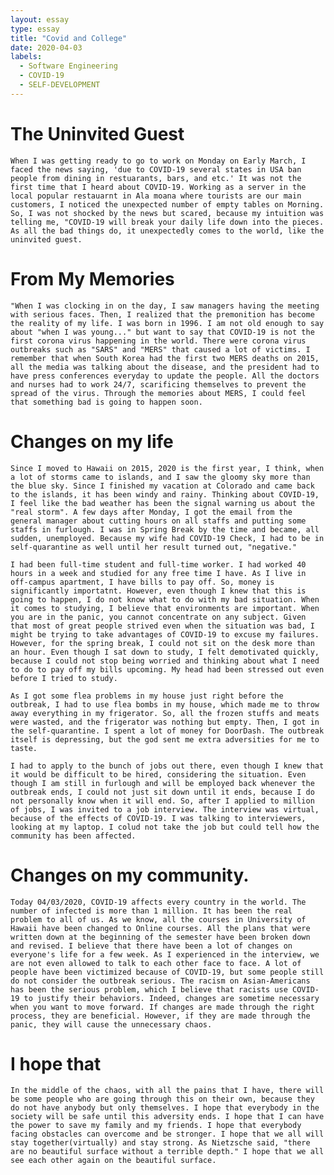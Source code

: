 ```yaml
---
layout: essay
type: essay
title: "Covid and College"
date: 2020-04-03
labels:
  - Software Engineering
  - COVID-19
  - SELF-DEVELOPMENT
---
```

# The Uninvited Guest
    When I was getting ready to go to work on Monday on Early March, I faced the news saying, 'due to COVID-19 several states in USA ban people from dining in restuarants, bars, and etc.' It was not the first time that I heard about COVID-19. Working as a server in the local popular restauarnt in Ala moana where tourists are our main customers, I noticed the unexpected number of empty tables on Morning. So, I was not shocked by the news but scared, because my intuition was telling me, "COVID-19 will break your daily life down into the pieces. As all the bad things do, it unexpectedly comes to the world, like the uninvited guest. 

# From My Memories
    "When I was clocking in on the day, I saw managers having the meeting with serious faces. Then, I realized that the premonition has become the reality of my life. I was born in 1996. I am not old enough to say about "when I was young..." but want to say that COVID-19 is not the first corona virus happening in the world. There were corona virus outbreaks such as "SARS" and "MERS" that caused a lot of victims. I remember that when South Korea had the first two MERS deaths on 2015, all the media was talking about the disease, and the president had to have press conferences everyday to update the people. All the doctors and nurses had to work 24/7, scarificing themselves to prevent the spread of the virus. Through the memories about MERS, I could feel that something bad is going to happen soon. 

# Changes on my life
    Since I moved to Hawaii on 2015, 2020 is the first year, I think, when a lot of storms came to islands, and I saw the gloomy sky more than the blue sky. Since I finished my vacation at Colorado and came back to the islands, it has been windy and rainy. Thinking about COVID-19, I feel like the bad weather has been the signal warning us about the "real storm". A few days after Monday, I got the email from the general manager about cutting hours on all staffs and putting some staffs in furlough. I was in Spring Break by the time and became, all sudden, unemployed. Because my wife had COVID-19 Check, I had to be in self-quarantine as well until her result turned out, "negative." 

    I had been full-time student and full-time worker. I had worked 40 hours in a week and studied for any free time I have. As I live in off-campus apartment, I have bills to pay off. So, money is significantly importatnt. However, even though I knew that this is going to happen, I do not know what to do with my bad situation. When it comes to studying, I believe that environments are important. When you are in the panic, you cannot concentrate on any subject. Given that most of great people strived even when the situation was bad, I might be trying to take advantages of COVID-19 to excuse my failures. However, for the spring break, I could not sit on the desk more than an hour. Even though I sat down to study, I felt demotivated quickly, because I could not stop being worried and thinking about what I need to do to pay off my bills upcoming. My head had been stressed out even before I tried to study.

    As I got some flea problems in my house just right before the outbreak, I had to use flea bombs in my house, which made me to throw away everything in my frigerator. So, all the frozen stuffs and meats were wasted, and the frigerator was nothing but empty. Then, I got in the self-quarantine. I spent a lot of money for DoorDash. The outbreak itself is depressing, but the god sent me extra adversities for me to taste.

    I had to apply to the bunch of jobs out there, even though I knew that it would be difficult to be hired, considering the situation. Even though I am still in furlough and will be employed back whenever the outbreak ends, I could not just sit down until it ends, because I do not personally know when it will end. So, after I applied to million of jobs, I was invited to a job interview. The interview was virtual, because of the effects of COVID-19. I was talking to interviewers, looking at my laptop. I colud not take the job but could tell how the community has been affected.

# Changes on my community.
    Today 04/03/2020, COVID-19 affects every country in the world. The number of infected is more than 1 million. It has been the real problem to all of us. As we know, all the courses in University of Hawaii have been changed to Online courses. All the plans that were written down at the beginning of the semester have been broken down and revised. I believe that there have been a lot of changes on everyone's life for a few week. As I experienced in the interview, we are not even allowed to talk to each other face to face. A lot of people have been victimized because of COVID-19, but some people still do not consider the outbreak serious. The racism on Asian-Americans has been the serious problem, which I believe that racists use COVID-19 to justify their behaviors. Indeed, changes are sometime necessary when you want to move forward. If changes are made through the right process, they are beneficial. However, if they are made through the panic, they will cause the unnecessary chaos.

# I hope that
    In the middle of the chaos, with all the pains that I have, there will be some people who are going through this on their own, because they do not have anybody but only themselves. I hope that everybody in the society will be safe until this adversity ends. I hope that I can have the power to save my family and my friends. I hope that everybody facing obstacles can overcome and be stronger. I hope that we all will stay together(virtually) and stay strong. As Nietzsche said, "there are no beautiful surface without a terrible depth." I hope that we all see each other again on the beautiful surface.


